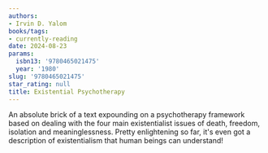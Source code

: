 ```yaml
---
authors:
- Irvin D. Yalom
books/tags:
- currently-reading
date: 2024-08-23
params:
  isbn13: '9780465021475'
  year: '1980'
slug: '9780465021475'
star_rating: null
title: Existential Psychotherapy
---
```


An absolute brick of a text expounding on a psychotherapy framework based on dealing with the four main existentialist issues of death, freedom, isolation and meaninglessness. Pretty enlightening so far, it's even got a description of existentialism that human beings can understand!

<!--more-->